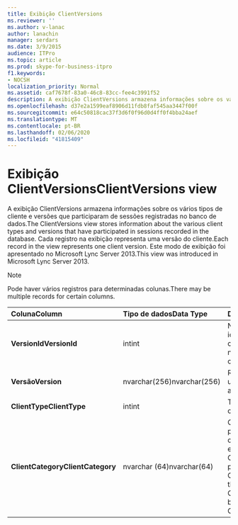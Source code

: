 ```yaml
---
title: Exibição ClientVersions
ms.reviewer: ''
ms.author: v-lanac
author: lanachin
manager: serdars
ms.date: 3/9/2015
audience: ITPro
ms.topic: article
ms.prod: skype-for-business-itpro
f1.keywords:
- NOCSH
localization_priority: Normal
ms.assetid: caf7678f-83a0-46c8-83cc-fee4c3991f52
description: A exibição ClientVersions armazena informações sobre os vários tipos de cliente e versões que participaram de sessões registradas no banco de dados. Cada registro na exibição representa uma versão do cliente. Este modo de exibição foi apresentado no Microsoft Lync Server 2013.
ms.openlocfilehash: d37e2a1599eaf8906d11fdb8faf545aa3447f00f
ms.sourcegitcommit: e64c50818cac37f3d6f0f96d0d4ff0f4bba24aef
ms.translationtype: MT
ms.contentlocale: pt-BR
ms.lasthandoff: 02/06/2020
ms.locfileid: "41815409"
---
```

# <a name="clientversions-view"></a><span data-ttu-id="6e56b-105">Exibição ClientVersions</span><span class="sxs-lookup"><span data-stu-id="6e56b-105">ClientVersions view</span></span>
 
<span data-ttu-id="6e56b-106">A exibição ClientVersions armazena informações sobre os vários tipos de cliente e versões que participaram de sessões registradas no banco de dados.</span><span class="sxs-lookup"><span data-stu-id="6e56b-106">The ClientVersions view stores information about the various client types and versions that have participated in sessions recorded in the database.</span></span> <span data-ttu-id="6e56b-107">Cada registro na exibição representa uma versão do cliente.</span><span class="sxs-lookup"><span data-stu-id="6e56b-107">Each record in the view represents one client version.</span></span> <span data-ttu-id="6e56b-108">Este modo de exibição foi apresentado no Microsoft Lync Server 2013.</span><span class="sxs-lookup"><span data-stu-id="6e56b-108">This view was introduced in Microsoft Lync Server 2013.</span></span>
  
> [!NOTE]
> <span data-ttu-id="6e56b-109">Pode haver vários registros para determinadas colunas.</span><span class="sxs-lookup"><span data-stu-id="6e56b-109">There may be multiple records for certain columns.</span></span> 
  
|<span data-ttu-id="6e56b-110">**Coluna**</span><span class="sxs-lookup"><span data-stu-id="6e56b-110">**Column**</span></span>|<span data-ttu-id="6e56b-111">**Tipo de dados**</span><span class="sxs-lookup"><span data-stu-id="6e56b-111">**Data Type**</span></span>|<span data-ttu-id="6e56b-112">**Detalhes**</span><span class="sxs-lookup"><span data-stu-id="6e56b-112">**Details**</span></span>|
|:-----|:-----|:-----|
|<span data-ttu-id="6e56b-113">**VersionId**</span><span class="sxs-lookup"><span data-stu-id="6e56b-113">**VersionId**</span></span> <br/> |<span data-ttu-id="6e56b-114">int</span><span class="sxs-lookup"><span data-stu-id="6e56b-114">int</span></span>  <br/> |<span data-ttu-id="6e56b-115">Número exclusivo que identifica esse tipo de cliente e a versão.</span><span class="sxs-lookup"><span data-stu-id="6e56b-115">Unique number identifying this client type and version.</span></span>  <br/> |
|<span data-ttu-id="6e56b-116">**Versão**</span><span class="sxs-lookup"><span data-stu-id="6e56b-116">**Version**</span></span> <br/> |<span data-ttu-id="6e56b-117">nvarchar(256)</span><span class="sxs-lookup"><span data-stu-id="6e56b-117">nvarchar(256)</span></span>  <br/> |<span data-ttu-id="6e56b-118">Representa o agente do usuário.</span><span class="sxs-lookup"><span data-stu-id="6e56b-118">Represents the user agent.</span></span>  <br/> |
|<span data-ttu-id="6e56b-119">**ClientType**</span><span class="sxs-lookup"><span data-stu-id="6e56b-119">**ClientType**</span></span> <br/> |<span data-ttu-id="6e56b-120">int</span><span class="sxs-lookup"><span data-stu-id="6e56b-120">int</span></span>  <br/> |<span data-ttu-id="6e56b-121">Tipo de cliente.</span><span class="sxs-lookup"><span data-stu-id="6e56b-121">Type of client.</span></span>  <br/> |
|<span data-ttu-id="6e56b-122">**ClientCategory**</span><span class="sxs-lookup"><span data-stu-id="6e56b-122">**ClientCategory**</span></span> <br/> |<span data-ttu-id="6e56b-123">nvarchar (64)</span><span class="sxs-lookup"><span data-stu-id="6e56b-123">nvarchar(64)</span></span>  <br/> |<span data-ttu-id="6e56b-124">Categoria à qual o cliente pertence.</span><span class="sxs-lookup"><span data-stu-id="6e56b-124">Category that the client belongs to.</span></span> <span data-ttu-id="6e56b-125">Por exemplo, o cliente Conferencing_Attendant_1 0 pertence à CAA ClientCategory.</span><span class="sxs-lookup"><span data-stu-id="6e56b-125">For example, the client Conferencing_Attendant_1.0 belongs to the ClientCategory CAA.</span></span>  <br/> |
   

